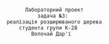                    Лабораторний проект
                       задача №3:
             реалізація розширюваного дерева
                 студента групи К-28
                     Волочай Дар'ї